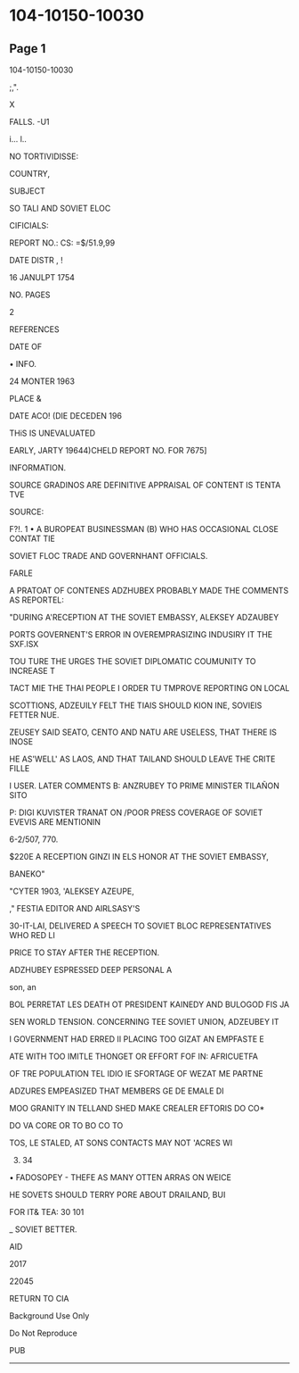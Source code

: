 # 104-10150-10030

## Page 1

104-10150-10030

;,".

X

FALLS. -U1

i... l..

NO TORTIVIDISSE:

COUNTRY,

SUBJECT

SO TALI AND SOVIET ELOC

CIFICIALS:

REPORT NO.: CS: =$/51.9,99

DATE DISTR , !

16 JANULPT 1754

NO. PAGES

2

REFERENCES

DATE OF

• INFO.

24 MONTER 1963

PLACE &

DATE ACO! (DIE DECEDEN 196

THiS IS UNEVALUATED

EARLY, JARTY 19644)CHELD REPORT NO. FOR 7675]

INFORMATION.

SOURCE GRADINOS ARE DEFINITIVE APPRAISAL OF CONTENT IS TENTA TVE

SOURCE:

F?!. 1 • A BUROPEAT BUSINESSMAN (B) WHO HAS OCCASIONAL CLOSE CONTAT TIE

SOVIET FLOC TRADE AND GOVERNHANT OFFICIALS.

FARLE

A PRATOAT OF CONTENES ADZHUBEX PROBABLY MADE THE COMMENTS AS REPORTEL:

"DURING A'RECEPTION AT THE SOVIET EMBASSY, ALEKSEY ADZAUBEY

PORTS GOVERNENT'S ERROR IN OVEREMPRASIZING INDUSIRY IT THE SXF.ISX

TOU TURE THE URGES THE SOVIET DIPLOMATIC COUMUNITY TO INCREASE T

TACT MIE THE THAI PEOPLE I ORDER TU TMPROVE REPORTING ON LOCAL

SCOTTIONS, ADZEUILY FELT THE TIAIS SHOULD KION INE, SOVIEIS FETTER NUE.

ZEUSEY SAID SEATO, CENTO AND NATU ARE USELESS, THAT THERE IS INOSE

HE AS'WELL' AS LAOS, AND THAT TAILAND SHOULD LEAVE THE CRITE FILLE

I USER. LATER COMMENTS B: ANZRUBEY TO PRIME MINISTER TILAÑON SITO

P: DIGI KUVISTER TRANAT ON /POOR PRESS COVERAGE OF SOVIET EVEVIS ARE MENTIONIN

6-2/507, 770.

$220E A RECEPTION GINZI IN ELS HONOR AT THE SOVIET EMBASSY,

BANEKO"

"CYTER 1903, 'ALEKSEY AZEUPE,

," FESTIA EDITOR AND AIRLSASY'S

30-IT-LAI, DELIVERED A SPEECH TO SOVIET BLOC REPRESENTATIVES WHO RED LI

PRICE TO STAY AFTER THE RECEPTION.

ADZHUBEY ESPRESSED DEEP PERSONAL A

son, an

BOL PERRETAT LES DEATH OT PRESIDENT KAINEDY AND BULOGOD FIS JA

SEN WORLD TENSION. CONCERNING TEE SOVIET UNION, ADZEUBEY IT

I GOVERNMENT HAD ERRED II PLACING TOO GIZAT AN EMPFASTE E

ATE WITH TOO IMITLE THONGET OR EFFORT FOF IN: AFRICUETFA

OF TRE POPULATION TEL IDIO IE SFORTAGE OF WEZAT ME PARTNE

ADZURES EMPEASIZED THAT MEMBERS GE DE EMALE DI

MOO GRANITY IN TELLAND SHED MAKE CREALER EFTORIS DO CO*

DO VA CORE OR TO BO CO TO

TOS, LE STALED, AT SONS CONTACTS MAY NOT 'ACRES WI

3. 34

• FADOSOPEY - THEFE AS MANY OTTEN ARRAS ON WEICE

HE SOVETS SHOULD TERRY PORE ABOUT DRAILAND, BUI

FOR IT& TEA: 30 101

_ SOVIET BETTER.

AID

2017

22045

RETURN TO CIA

Background Use Only

Do Not Reproduce

PUB

---

